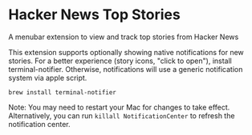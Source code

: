# Hacker News Top Stories

A menubar extension to view and track top stories from Hacker News

This extension supports optionally showing native notifications for new stories. For a better experience (story icons, "click to open"), install terminal-notifier. Otherwise, notifications will use a generic notification system via apple script.

```shell
brew install terminal-notifier
```

Note: You may need to restart your Mac for changes to take effect. Alternatively, you can run `killall NotificationCenter` to refresh the notification center.
